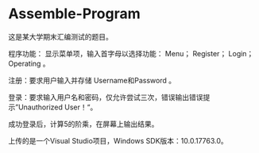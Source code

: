 # Assemble-Program

这是某大学期末汇编测试的题目。

程序功能：
显示菜单项，输入首字母以选择功能：
Menu；
Register；
Login；
Operating 。

注册：要求用户输入并存储 Username和Password 。

登录：要求输入用户名和密码，仅允许尝试三次，错误输出错误提示”Unauthorized User！“。

成功登录后，计算5的阶乘，在屏幕上输出结果。

上传的是一个Visual Studio项目，Windows SDK版本：10.0.17763.0。
